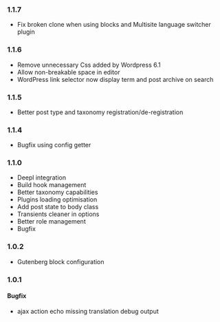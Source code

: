 ### 1.1.7
- Fix broken clone when using blocks and Multisite language switcher plugin

### 1.1.6
- Remove unnecessary Css added by Wordpress 6.1
- Allow non-breakable space in editor
- WordPress link selector now display term and post archive on search

### 1.1.5
- Better post type and taxonomy registration/de-registration

### 1.1.4
- Bugfix using config getter

### 1.1.0
- Deepl integration
- Build hook management
- Better taxonomy capabilities
- Plugins loading optimisation
- Add post state to body class
- Transients cleaner in options
- Better role management
- Bugfix

### 1.0.2
- Gutenberg block configuration

### 1.0.1
#### Bugfix
 - ajax action echo missing translation debug output 
